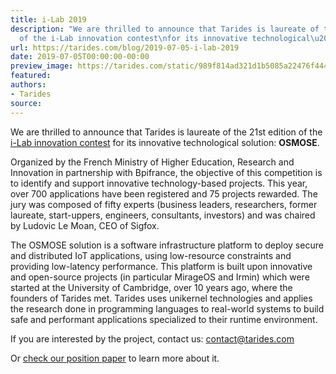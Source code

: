 ```yaml
---
title: i-Lab 2019
description: "We are thrilled to announce that Tarides is laureate of the 21st\nedition
  of the i-Lab innovation contest\nfor its innovative technological\u2026"
url: https://tarides.com/blog/2019-07-05-i-lab-2019
date: 2019-07-05T00:00:00-00:00
preview_image: https://tarides.com/static/989f814ad321d1b5085a22476f444920/d87c0/iLab_2019.jpg
featured:
authors:
- Tarides
source:
---
```


<p>We are thrilled to announce that Tarides is laureate of the 21st
edition of the <a href="http://www.enseignementsup-recherche.gouv.fr/cid5745/le-concours-i-lab-2019-un-tremplin-pour-les-entrepreneurs-de-la-deep-tech.html">i-Lab innovation contest</a>
for its innovative technological solution: <strong>OSMOSE</strong>.</p>
<p>Organized by the French Ministry of Higher Education, Research and
Innovation in partnership with Bpifrance, the objective of this
competition is to identify and support innovative technology-based
projects. This year, over 700 applications have been registered and 75
projects rewarded. The jury was composed of fifty experts (business
leaders, researchers, former laureate, start-uppers, engineers,
consultants, investors) and was chaired by Ludovic Le Moan, CEO of
Sigfox.</p>
<p>The OSMOSE solution is a software infrastructure platform to deploy
secure and distributed IoT applications, using low-resource
constraints and providing low-latency performance. This platform is
built upon innovative and open-source projects (in particular MirageOS
and Irmin) which were started at the University of Cambridge, over 10
years ago, where the founders of Tarides met. Tarides uses unikernel
technologies and applies the research done in programming languages to
real-world systems to build safe and performant applications
specialized to their runtime environment.</p>
<p>If you are interested by the project, contact us:
<a href="mailto:contact@tarides.com">contact@tarides.com</a></p>
<p>Or <a href="http://gazagnaire.org/pub/2019.02-osmose.pdf - [404 Not Found]">check our position paper</a>
to learn more about it.</p>
